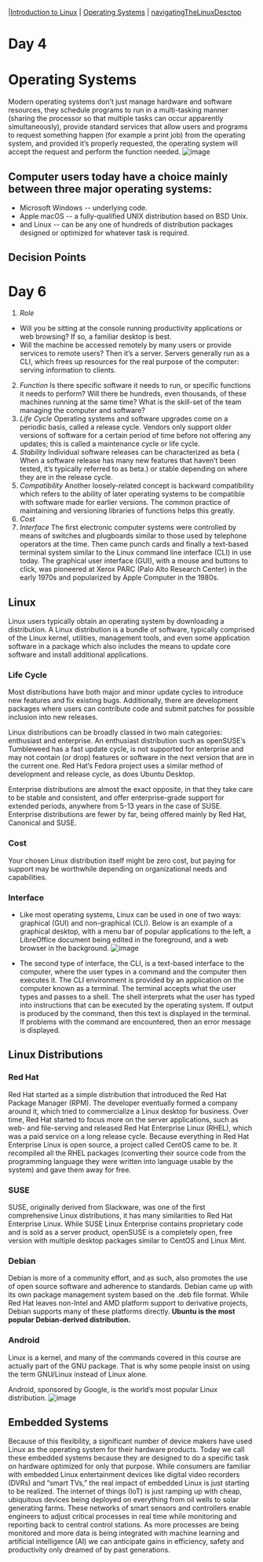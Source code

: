 |[Introduction to Linux](Linux_1.md)  | [Operating Systems](Linux_2.md) |
[navigatingTheLinuxDesctop](Linux_3.md)

# Day 4
# Operating Systems
Modern operating systems don’t just manage hardware and software resources, they schedule programs to run in a multi-tasking manner (sharing the processor so that multiple tasks can occur apparently simultaneously), provide standard services that allow users and programs to request something happen (for example a print job) from the operating system, and provided it’s properly requested, the operating system will accept the request and perform the function needed.
![image](https://ndg-content-dev.s3.amazonaws.com/media/images/linux-essentials-v2/LEv2_2_1.png)
## Computer users today have a choice mainly between three major operating systems: 
- Microsoft Windows -- underlying code.
- Apple macOS -- a fully-qualified UNIX distribution based on BSD Unix.
- and Linux --  can be any one of hundreds of distribution packages designed or optimized for whatever task is required.
##  Decision Points
# Day 6
1. *Role*
- Will you be sitting at the console running productivity applications or web browsing? If so, a familiar desktop is best.
- Will the machine be accessed remotely by many users or provide services to remote users? Then it’s a server.
Servers generally run as a CLI, which frees up resources for the real purpose of the computer: serving information to clients.
2. *Function*
Is there specific software it needs to run, or specific functions it needs to perform? Will there be hundreds, even thousands, of these machines running at the same time? What is the skill-set of the team managing the computer and software?
3. *Life Cycle*
Operating systems and software upgrades come on a periodic basis, called a release cycle.
Vendors only support older versions of software for a certain period of time before not offering any updates; this is called a maintenance cycle or life cycle.
4. ‌⁠​​⁠​*Stability*
Individual software releases can be characterized as beta ( When a software release has many new features that haven’t been tested, it’s typically referred to as beta.) or stable depending on where they are in the release cycle. 
5. *Compatibility*
Another loosely-related concept is backward compatibility which refers to the ability of later operating systems to be compatible with software made for earlier versions. 
 The common practice of maintaining and versioning libraries of functions helps this greatly.
6. *Cost*
7. *Interface*
The first electronic computer systems were controlled by means of switches and plugboards similar to those used by telephone operators at the time. Then came punch cards and finally a text-based terminal system similar to the Linux command line interface (CLI) in use today. The graphical user interface (GUI), with a mouse and buttons to click, was pioneered at Xerox PARC (Palo Alto Research Center) in the early 1970s and popularized by Apple Computer in the 1980s.
##  Linux
Linux users typically obtain an operating system by downloading a distribution. A Linux distribution is a bundle of software, typically comprised of the Linux kernel, utilities, management tools, and even some application software in a package which also includes the means to update core software and install additional applications.
### Life Cycle
Most distributions have both major and minor update cycles to introduce new features and fix existing bugs. Additionally, there are development packages where users can contribute code and submit patches for possible inclusion into new releases.

Linux distributions can be broadly classed in two main categories: enthusiast and enterprise. An enthusiast distribution such as openSUSE’s Tumbleweed has a fast update cycle, is not supported for enterprise and may not contain (or drop) features or software in the next version that are in the current one. Red Hat’s Fedora project uses a similar method of development and release cycle, as does Ubuntu Desktop.

Enterprise distributions are almost the exact opposite, in that they take care to be stable and consistent, and offer enterprise-grade support for extended periods, anywhere from 5-13 years in the case of SUSE. Enterprise distributions are fewer by far, being offered mainly by Red Hat, Canonical and SUSE.
### Cost
Your chosen Linux distribution itself might be zero cost, but paying for support may be worthwhile depending on organizational needs and capabilities.
### Interface
- Like most operating systems, Linux can be used in one of two ways: graphical (GUI) and non-graphical (CLI). Below is an example of a graphical desktop, with a menu bar of popular applications to the left, a LibreOffice document being edited in the foreground, and a web browser in the background.
![image](https://ndg-content-dev.s3.amazonaws.com/media/images/linux-essentials-v2/LEv2_2_2.png)

- The second type of interface, the CLI, is a text-based interface to the computer, where the user types in a command and the computer then executes it. The CLI environment is provided by an application on the computer known as a terminal. ‌⁠​⁠​The terminal accepts what the user types and passes to a shell. The shell interprets what the user has typed into instructions that can be executed by the operating system. If output is produced by the command, then this text is displayed in the terminal. If problems with the command are encountered, then an error message is displayed.
## Linux Distributions
### Red Hat
Red Hat started as a simple distribution that introduced the Red Hat Package Manager (RPM). The developer eventually formed a company around it, which tried to commercialize a Linux desktop for business. Over time, Red Hat started to focus more on the server applications, such as web- and file-serving and released Red Hat Enterprise Linux (RHEL), which was a paid service on a long release cycle.
Because everything in Red Hat Enterprise Linux is open source, a project called CentOS came to be. It recompiled all the RHEL packages (converting their source code from the programming language they were written into language usable by the system) and gave them away for free.
### SUSE
SUSE, originally derived from Slackware, was one of the first comprehensive Linux distributions, it has many similarities to Red Hat Enterprise Linux.
While SUSE Linux Enterprise contains proprietary code and is sold as a server product, openSUSE is a completely open, free version with multiple desktop packages similar to CentOS and Linux Mint.
### Debian
Debian is more of a community effort, and as such, also promotes the use of open source software and adherence to standards. Debian came up with its own package management system based on the .deb file format. While Red Hat leaves non-Intel and AMD platform support to derivative projects, Debian supports many of these platforms directly.
**Ubuntu is the most popular Debian-derived distribution.**
### Android
Linux is a kernel, and many of the commands covered in this course are actually part of the GNU package. That is why some people insist on using the term GNU/Linux instead of Linux alone.

Android, sponsored by Google, is the world’s most popular Linux distribution.
![image](https://ndg-content-dev.s3.amazonaws.com/media/images/linux-essentials-v2/LEv2_2_3.png)

## Embedded Systems
Because of this flexibility, a significant number of device makers have used Linux as the operating system for their hardware products. Today we call these embedded systems because they are designed to do a specific task on hardware optimized for only that purpose.
While consumers are familiar with embedded Linux entertainment devices like digital video recorders (DVRs) and “smart TVs,” the real impact of embedded Linux is just starting to be realized. The internet of things (IoT) is just ramping up with cheap, ubiquitous devices being deployed on everything from oil wells to solar generating farms. These networks of smart sensors and controllers enable engineers to adjust critical processes in real time while monitoring and reporting back to central control stations. As more processes are being monitored and more data is being integrated with machine learning and artificial intelligence (AI) we can anticipate gains in efficiency, safety and productivity only dreamed of by past generations.


